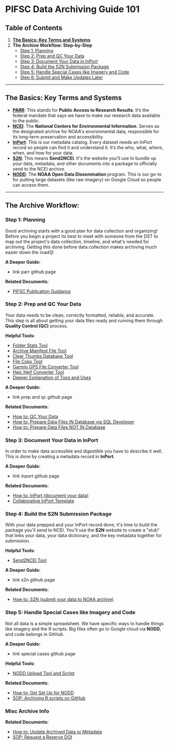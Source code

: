 # PIFSC Data Archiving Guide 101

## Table of Contents

1.  **[The Basics: Key Terms and Systems](#the-basics-key-terms-and-systems)**
2.  **The Archive Workflow: Step-by-Step**
      * [Step 1: Planning](#step-1-Planning)
      * [Step 2: Prep and QC Your Data](#step-2-prep-and-qc-your-data)
      * [Step 3: Document Your Data in InPort](#step-3-document-your-data-in-inport)
      * [Step 4: Build the S2N Submission Package](#step-4-build-the-s2n-submission-package)
      * [Step 5: Handle Special Cases like Imagery and Code](#step-5-handle-special-cases-like-imagery-and-code)
      * [Step 6: Submit and Make Updates Later](#step-6-submit-and-make-updates-later)

-----

## The Basics: Key Terms and Systems


  - **[PARR](https://www.ngdc.noaa.gov/parr.html)**: This stands for **Public Access to Research Results**. It’s the federal mandate that says we have to make our research data available to the public.
  - **[NCEI](https://www.ncei.noaa.gov/)**: The **National Centers for Environmental Information**. Serves as the designated archive for NOAA's environmental data, responsible for its long-term preservation and accessibility.
  - **[InPort](https://www.fisheries.noaa.gov/inport/)**: This is our metadata catalog. Every dataset needs an InPort record so people can find it and understand it. It’s the who, what, where, when, and how for your data.
  - **[S2N](https://www.ncei.noaa.gov/archive/send2ncei/)**: This means **Send2NCEI**. It's the website you'll use to bundle up your data, metadata, and other documents into a package to officially send to the NCEI archive.
  - **[NODD](https://www.noaa.gov/information-technology/open-data-dissemination)**: The **NOAA Open Data Dissemination** program. This is our go-to for putting large datasets (like raw imagery) on  Google Cloud so people can access them.

-----

## The Archive Workflow: 


### Step 1: Planning

Good archiving starts with a good plan for data collection and organizing! Before you begin a project its best to meet with someone from the DST to map out the project's data collection, timeline, and what's needed for archiving. Getting this done before data collection makes archiving much easier down the road😊

**A Deeper Guide:**
 * link parr github page

**Related Documents:**

  * [PIFSC Publication Guidance](https://docs.google.com/document/d/1Fk5DPcdzFjuga-nuU943HOboVh35EvijLpKoGaaQkvk/edit?usp=sharing)

### Step 2: Prep and QC Your Data

Your data needs to be clean, correctly formatted, reliable, and accurate. This step is all about getting your data files ready and running them through **Quality Control (QC)** process. 

**Helpful Tools:**
  * [Folder Stats Tool](https://github.com/MichaelAkridge-NOAA/archive-toolbox/blob/main/toolbox/desktop/folder-stats-tool/folderstats.exe)
  * [Archive Manifest File Tool](https://github.com/MichaelAkridge-NOAA/archive-toolbox/blob/main/toolbox/desktop/archive-manifest-file-tool/mnftool_gui.exe)
  * [Clear Thumbs Database Tool](https://github.com/MichaelAkridge-NOAA/archive-toolbox/tree/main/toolbox/desktop/clear-thumbs-db-files)
  * [File Copy Tool](https://github.com/MichaelAkridge-NOAA/archive-toolbox/blob/main/toolbox/desktop/file-copy-tool/filecopy_tool.exe)
  * [Garmin GPS File Converter Tool](https://github.com/MichaelAkridge-NOAA/archive-toolbox/blob/main/toolbox/desktop/garmin-gps-file-converter/gpxconverter_windows_standalone.exe)
  * [Heic Heif Converter Tool](https://github.com/MichaelAkridge-NOAA/archive-toolbox/blob/main/toolbox/desktop/heic-heif-converter/heic_converter.exe)
  * [Deeper Explanation of Toos and Uses](https://github.com/MichaelAkridge-NOAA/archive-toolbox/blob/main/README.md)

**A Deeper Guide:**
 * link prep and qc github page

**Related Documents:**

  * [How to: QC Your Data](https://docs.google.com/document/d/1Hv-QvBC5bwBvdr4iYivEWfJET7MEna7L9RqkOwSSXtE/edit?usp=sharing)
  * [How to: Prepare Data Files IN Database via SQL Developer](https://docs.google.com/document/d/1GFxLZqB6qMCJiyBWRE9S1hYJgz41ZH_mUAJDX63Ojjw/edit?usp=sharing) 
  * [How to: Prepare Data Files NOT IN Database](https://docs.google.com/document/d/1AybZiH03DRiLy4f5zelP8-VW6z2sEgzRJBQi8iK517M/edit?usp=sharing) 

### Step 3: Document Your Data in InPort

In order to make data accessible and digestible  you have to describe it well. This is done by creating a metadata record in **InPort**. 

**A Deeper Guide:**
 * link inport github page

**Related Documents:**

  * [How to: InPort (document your data)](https://docs.google.com/document/d/1kijqSQbISTcOO9JQ_5_AtAZuVvLc-y0y0v-KlKeO1sY/edit?usp=sharing)
  * [Collaborative InPort Template](https://docs.google.com/document/d/1MGWM3o3VRjl-HQhLoPOmRZxR0w_Qvex06gVzGvH4YEo/edit?usp=sharing)

### Step 4: Build the S2N Submission Package

With your data prepped and your InPort record done, it's time to build the package you'll send to NCEI. You'll use the **S2N** website to create a "stub" that links your data, your data dictionary, and the key metadata together for submission.

**Helpful Tools:**
* [Send2NCEI Tool](https://www.ncei.noaa.gov/archive/send2ncei/)
  
**A Deeper Guide:**
 * link s2n github page

**Related Documents:**

  * [How to: S2N (submit your data to NOAA archive)](https://docs.google.com/document/d/18nofaF7c5Bc7OIUO3kUCzYo8FFspH6um3y_xpeBtaJo/edit?usp=sharing)

### Step 5: Handle Special Cases like Imagery and Code

Not all data is a simple spreadsheet. We have specific ways to handle things like imagery and the R scripts. Big files often go to Google cloud via **NODD**, and code belongs in GitHub.

**A Deeper Guide:**
 * link special cases github page

**Helpful Tools:**
* [NODD Upload Tool and Script](https://picgitlab.nmfs.local/esd/arp/data-services/esd-archive-toolbox/-/tree/main#python-example)

**Related Documents:**

  * [How to: Get Set Up for NODD](https://docs.google.com/document/d/1Y5BXsy9-qxT5QCBOdbHN0fyZgvkAqHjR6VSl8c--zWs/edit?usp=sharing)
  * [SOP: Archiving R scripts on GitHub](https://docs.google.com/document/d/1DTgOJf6CPXxclpuO-A3KN8devmyLbtHPMu_4O27z5_k/edit?usp=sharing)

### Misc Archive Info

**Related Documents:**

  * [How to: Update Archived Data or Metadata](https://docs.google.com/document/d/10fcrn4cuUv7YmncuzOuI2JtlK8B75p40CxcLOxAhvzE/edit?usp=sharing)
  * [SOP: Request a Reserve DOI](https://docs.google.com/document/d/1rvjfUAspNcpUEH2NOgR485FJYKCkAxlIy7g7z99GyR4/edit?usp=sharing)
